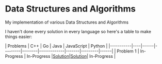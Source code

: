 # Data Structures and Algorithms
My implementation of various Data Structures and Algorithms

I haven't done every solution in every language so here's a table to make things easier:

|  Problems | C++ | Go | Java | JavaScript | Python |
|-----------|----|------|---------|--------|-------------|-------|---------|------|
| Problem 1 | In-Progress | In-Progress |[Solution](https://github.com/siradityaverma/Data-Structures-and-Algorithms/blob/master/LinkedList/Java/LinkedList.java)|[Solution](https://github.com/siradityaverma/Data-Structures-and-Algorithms/tree/master/LinkedList/JavaScript)| In-Progress |